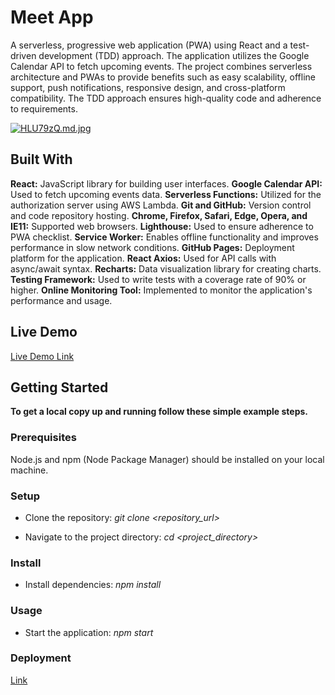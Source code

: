 # Meet App

A serverless, progressive web application (PWA) using React and a test-driven development (TDD) approach. The application utilizes the Google Calendar API to fetch upcoming events. The project combines serverless architecture and PWAs to provide benefits such as easy scalability, offline support, push notifications, responsive design, and cross-platform compatibility. The TDD approach ensures high-quality code and adherence to requirements.


[![HLU79zQ.md.jpg](https://iili.io/HLU79zQ.md.jpg)](https://freeimage.host/i/HLU79zQ)


## Built With

**React:** JavaScript library for building user interfaces.
**Google Calendar API:** Used to fetch upcoming events data.
**Serverless Functions:** Utilized for the authorization server using AWS Lambda.
**Git and GitHub:** Version control and code repository hosting.
**Chrome, Firefox, Safari, Edge, Opera, and IE11:** Supported web browsers.
**Lighthouse:** Used to ensure adherence to PWA checklist.
**Service Worker:** Enables offline functionality and improves performance in slow network conditions.
**GitHub Pages:** Deployment platform for the application.
**React Axios:** Used for API calls with async/await syntax.
**Recharts:** Data visualization library for creating charts.
**Testing Framework:** Used to write tests with a coverage rate of 90% or higher.
**Online Monitoring Tool:** Implemented to monitor the application's performance and usage.

## Live Demo

[Live Demo Link](https://kamilaut.github.io/meet/)


## Getting Started

**To get a local copy up and running follow these simple example steps.**

### Prerequisites
Node.js and npm (Node Package Manager) should be installed on your local machine.

### Setup
- Clone the repository:
_git clone <repository_url>_

- Navigate to the project directory:
_cd <project_directory>_


### Install
- Install dependencies:
_npm install_


### Usage
- Start the application:
_npm start_

### Deployment

[Link](https://kamilaut.github.io/meet/)

